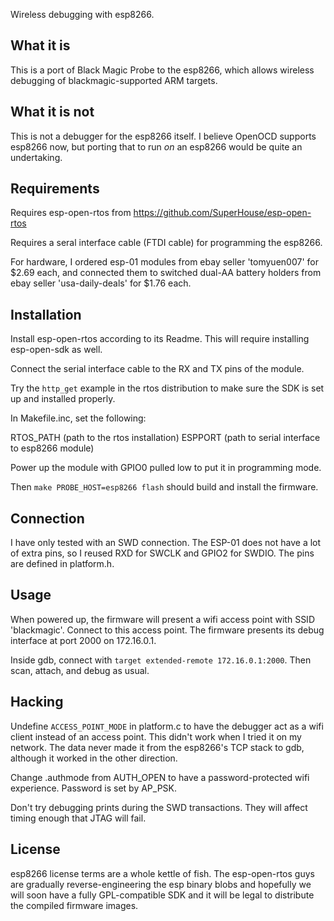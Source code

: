 Wireless debugging with esp8266.

What it is
----------

This is a port of Black Magic Probe to the esp8266, which allows wireless debugging of blackmagic-supported ARM targets.

What it is not
--------------

This is not a debugger for the esp8266 itself. I believe OpenOCD supports esp8266 now, but porting that to run *on* an esp8266 would be quite an undertaking.

Requirements
------------

Requires esp-open-rtos from https://github.com/SuperHouse/esp-open-rtos

Requires a seral interface cable (FTDI cable) for programming the esp8266.

For hardware, I ordered esp-01 modules from ebay seller 'tomyuen007' for $2.69 each, and connected them to switched dual-AA battery holders from ebay seller 'usa-daily-deals' for $1.76 each.

Installation
------------

Install esp-open-rtos according to its Readme. This will require installing esp-open-sdk as well.

Connect the serial interface cable to the RX and TX pins of the module.

Try the `http_get` example in the rtos distribution to make sure the SDK is set up and installed properly.

In Makefile.inc, set the following:

  RTOS_PATH (path to the rtos installation)
  ESPPORT (path to serial interface to esp8266 module)

Power up the module with GPIO0 pulled low to put it in programming mode.

Then `make PROBE_HOST=esp8266 flash` should build and install the firmware.

Connection
----------

I have only tested with an SWD connection. The ESP-01 does not have a lot of extra pins, so I reused RXD for SWCLK and GPIO2 for SWDIO. The pins are defined in platform.h.

Usage
-----

When powered up, the firmware will present a wifi access point with SSID 'blackmagic'. Connect to this access point. The firmware presents its debug interface at port 2000 on 172.16.0.1.

Inside gdb, connect with `target extended-remote 172.16.0.1:2000`. Then scan, attach, and debug as usual.

Hacking
-------

Undefine `ACCESS_POINT_MODE` in platform.c to have the debugger act as a wifi client instead of an access point.  This didn't work when I tried it on my network.  The data never made it from the esp8266's TCP stack to gdb, although it worked in the other direction.

Change .authmode from AUTH_OPEN to have a password-protected wifi experience.  Password is set by AP_PSK.

Don't try debugging prints during the SWD transactions. They will affect timing enough that JTAG will fail.

License
-------

esp8266 license terms are a whole kettle of fish.  The esp-open-rtos guys are gradually reverse-engineering the esp binary blobs and hopefully we will soon have a fully GPL-compatible SDK and it will be legal to distribute the compiled firmware images.
